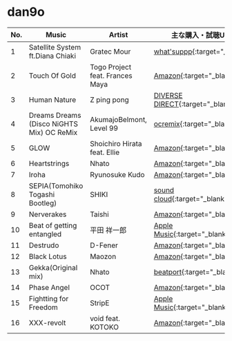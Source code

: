 # dan9o

| No. | Music | Artist| 主な購入・試聴URL |
|-----|-------------------------------------------|---------------------------------|----------------------------------------------------------------------------------------------------------------------------------------------------------------------------|
| 1 | Satellite System ft.Diana Chiaki| Gratec Mour | [what'suppp](https://onlinestore.whatsuppp.com/items/23831319){:target="_blank"} |
| 2 | Touch Of Gold | Togo Project feat. Frances Maya | [Amazon](https://www.amazon.co.jp/dp/B01MU7Y8D3){:target="_blank"} |
| 3 | Human Nature| Z ping pong | [DIVERSE DIRECT](https://diverse.direct/zpptrax/zppt-002/){:target="_blank"} |
| 4 | Dreams Dreams (Disco NiGHTS Mix) OC ReMix | AkumajoBelmont, Level 99| [ocremix](https://ocremix.org/remix/OCR02259){:target="_blank"} |
| 5 | GLOW| Shoichiro Hirata feat. Ellie| [Amazon](https://www.amazon.co.jp/dp/B01MU7Y8D3){:target="_blank"} |
| 6 | Heartstrings| Nhato | [Amazon](https://www.amazon.co.jp/dp/B01MU7Y8D3){:target="_blank"} |
| 7 | Iroha | Ryunosuke Kudo| [Amazon](https://www.amazon.co.jp/dp/B01MU7Y8D3){:target="_blank"} |
| 8 | SEPIA(Tomohiko Togashi Bootleg) | SHIKI | [sound cloud](https://soundcloud.com/tomohikotogashi/shiki-sepia-tomohiko-togashi-bootleg){:target="_blank"} |
| 9 | Nerverakes| Taishi| [Amazon](https://www.amazon.co.jp/HALFPIPE-Original-Soundtrack-Various-artists/dp/B00ADKN4J6){:target="_blank"} |
| 10| Beat of getting entangled | 平田 祥一郎 | [Apple Music](https://music.apple.com/jp/album/maimai-sega-sounds-vol-5-green%E3%81%AF%E3%81%98%E3%82%81%E3%81%BE%E3%81%97%E3%81%9F-%E3%83%91%E3%83%83%E3%82%AF/690452775){:target="_blank"} |
| 11| Destrudo| D-Fener | [Amazon](https://www.amazon.co.jp/dp/B01MU7Y8D3){:target="_blank"} |
| 12| Black Lotus | Maozon| [Amazon](https://www.amazon.co.jp/dp/B01MU7Y8D3){:target="_blank"} |
| 13| Gekka(Original mix) | Nhato | [beatport](https://www.beatport.com/track/gekka-original-mix/10000043){:target="_blank"} |
| 14| Phase Angel | OCOT| [Amazon](https://www.amazon.co.jp/dp/B01MU7Y8D3){:target="_blank"} |
| 15| Fightting for Freedom | StripE| [Apple Music](https://music.apple.com/jp/album/energetic-trance-005-ep/290568890){:target="_blank"} |
| 16| XXX-revolt| void feat. KOTOKO | [Amazon](https://www.amazon.co.jp/dp/B01MU7Y8D3){:target="_blank"} |
